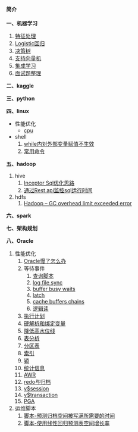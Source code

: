 #### 简介

**一、机器学习**
1. [特征处理](https://github.com/aidway/Blog/issues/42)
1. [Logistic回归](https://github.com/aidway/Blog/issues/33)
1. [决策树](https://github.com/aidway/Blog/issues/40)
1. [支持向量机](https://github.com/aidway/Blog/issues/46)
1. [集成学习](https://github.com/aidway/Blog/issues/52)
1. [面试题整理](https://github.com/aidway/Blog/issues/23)

**二、kaggle**

**三、python**

**四、linux**
- 性能优化
  - [cpu](https://github.com/aidway/Blog/issues/1)
- shell
  1. [while内对外部变量赋值不生效](https://github.com/aidway/Blog/issues/6)
  1. [常用命令](https://github.com/aidway/Blog/issues/7)

**五、hadoop**
  1. hive
     1. [Inceptor Sql优化思路](https://github.com/aidway/Blog/issues/3)
     1. [通过Rest api监控sql运行时间](https://github.com/aidway/Blog/issues/26)
  1. hdfs
     1. [Hadoop – GC overhead limit exceeded error](https://github.com/aidway/Blog/issues/25)

**六、spark**

**七、架构规划**

**八、Oracle**
1. 性能优化
   1. [Oracle慢了怎么办](https://github.com/aidway/Blog/issues/2)
   1. 等待事件
      1. [查询脚本](https://github.com/aidway/Blog/issues/8)
      1. [log file sync](https://github.com/aidway/Blog/issues/9)
      1. [buffer busy waits](https://github.com/aidway/Blog/issues/10) 
      1. [latch](https://github.com/aidway/Blog/issues/11)  
      1. [cache buffers chains](https://github.com/aidway/Blog/issues/12)
      1. [逻辑读](https://github.com/aidway/Blog/issues/13)
   1. [执行计划](https://github.com/aidway/Blog/issues/14)
   1. [硬解析和绑定变量](https://github.com/aidway/Blog/issues/15)
   1. [降低高水位线](https://github.com/aidway/Blog/issues/16)
   1. [表分析](https://github.com/aidway/Blog/issues/17)
   1. [分区表](https://github.com/aidway/Blog/issues/18)
   1. [索引](https://github.com/aidway/Blog/issues/19)
   1. [锁](https://github.com/aidway/Blog/issues/20)
   1. [统计信息](https://github.com/aidway/Blog/issues/21)
   1. [AWR](https://github.com/aidway/Blog/issues/22)
   1. [redo与归档](https://github.com/aidway/Blog/issues/27)
   1. [v$session](https://github.com/aidway/Blog/issues/28)
   1. [v$transaction](https://github.com/aidway/Blog/issues/29)
   1. [PGA](https://github.com/aidway/Blog/issues/30)
1. 运维脚本
   1. [脚本-预测归档空间被写满所需要的时间](https://github.com/aidway/Blog/issues/4)
   1. [脚本-使用线性回归预测表空间增长率](https://github.com/aidway/Blog/issues/5)



 
